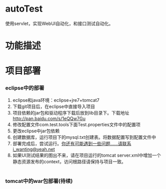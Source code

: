 # autoTest
使用servlet，实现WebUI自动化，和接口测试自动化。

# 功能描述


# 项目部署
### eclipse中的部署
1. eclipse和java环境：eclipse+jre7+tomcat7
2. 下载git项目后，在eclipse中直接导入项目
3. 项目依赖的jar包和驱动程序下载后放到lib目录下。下载地址 http://pan.baidu.com/s/1eQQw7Gu
4. 修改配置文件com.test.tools下面Test.properties文件中的配置项
5. 更改eclipse中jar包依赖
6. 创建数据库，运行项目下的mysql.txt创建表。将数据配置写到配置文件中
7. 部署完成后，尝试运行。你还有可能遇到一些问题......请联系i_wanting@yeah.net
8. 如果UI测试结果的图出不来，请在项目运行的tomcat server.xml中增加一个静态资源发布的context，访问根路径请保持与项目一致。
 
# 
### tomcat中的war包部署(待续)
